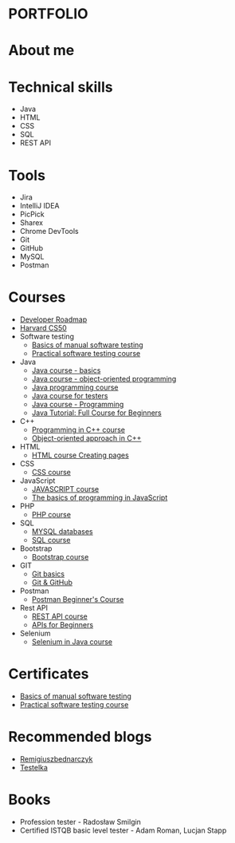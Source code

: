 # PORTFOLIO

# About me

# Technical skills
* Java
* HTML
* CSS
* SQL
* REST API
# Tools
* Jira
* IntelliJ IDEA
* PicPick
* Sharex
* Chrome DevTools
* Git
* GitHub
* MySQL
* Postman
# Courses
* [Developer Roadmap](https://www.programujodpodstaw.pl/roadmapa-programisty/)
* [Harvard CS50](https://www.youtube.com/watch?v=WOvhPzWRUAY&list=PLrMB7p7ri2mZrwILyBTNAs1YaDyieN8PR)
* Software testing
    * [Basics of manual software testing](https://www.udemy.com/course-dashboard-redirect/?course_id=2925588)
    * [Practical software testing course](https://www.udemy.com/course-dashboard-redirect/?course_id=4345304)
* Java
    * [Java course - basics](https://www.youtube.com/watch?v=6G19kFcVXTo)
    * [Java course - object-oriented programming](https://www.youtube.com/watch?v=OvY0f-IWlos)
    * [Java programming course](https://www.youtube.com/watch?v=OXu1wlo0OZk&list=PLcr3jxpNXo4Gh_WCkEK992cxERXaQp-57)
    * [Java course for testers](https://www.youtube.com/watch?v=HPwDnrQ3fjw&list=PLZTxwbvLNhALJ6vP5ufV8q_Y67xESjHp6)
    * [Java course - Programming](https://www.youtube.com/watch?v=Q_4XRJuJTBM&list=PL6aekdNhY7DCM1wGLQCE9eP3kPzu-P7E7)
    * [Java Tutorial: Full Course for Beginners](https://www.youtube.com/watch?v=xk4_1vDrzzo)
* C++
    * [Programming in C++ course](https://miroslawzelent.pl/kurs-c++/) 
    * [Object-oriented approach in C++](https://miroslawzelent.pl/kurs-obiektowy-c++/)
* HTML
    * [HTML course Creating pages](https://miroslawzelent.pl/kurs-html/)
* CSS
    * [CSS course](https://miroslawzelent.pl/kurs-css/)
* JavaScript
    * [JAVASCRIPT course](https://miroslawzelent.pl/kurs-javascript/)
    * [The basics of programming in JavaScript](https://www.youtube.com/watch?v=udxqsJXJM5Q)
* PHP
    * [PHP course](https://miroslawzelent.pl/kurs-php/)
* SQL
    * [MYSQL databases](https://miroslawzelent.pl/kurs-mysql/)
    * [SQL course](https://www.youtube.com/watch?v=15q9R1lTqvI)
* Bootstrap
    * [Bootstrap course](https://miroslawzelent.pl/kurs-bootstrap/)
* GIT
    * [Git basics](https://www.youtube.com/watch?v=j-EhgAi-u-Y)
    * [Git & GitHub](https://www.youtube.com/watch?v=Ebe9D5zRkvM&t=3612s)
* Postman
    * [Postman Beginner's Course](https://www.youtube.com/watch?v=VywxIQ2ZXw4&t=4878s)
* Rest API
    * [REST API course](https://www.youtube.com/watch?v=P9b8-BrWdYs&list=PLjHmWifVUNMLjh1nP3p-U0VYrk_9aXVjE) 
    * [APIs for Beginners](https://www.youtube.com/watch?v=GZvSYJDk-us)
* Selenium
    * [Selenium in Java course](https://www.youtube.com/watch?v=33O3dmKhTBg&list=PLZTxwbvLNhALIupUiUw5TfROPhmPXJbmP&index=1&t=2s)
# Certificates
* [Basics of manual software testing](https://www.udemy.com/certificate/UC-957b9095-8ecf-4989-afc4-caeb5f66b633/)
* [Practical software testing course](https://www.udemy.com/certificate/UC-0ea48586-29c1-4866-add6-e6b01c3286ba/)

# Recommended blogs
* [Remigiuszbednarczyk](https://remigiuszbednarczyk.pl)
* [Testelka](https://testelka.pl/)

# Books
* Profession tester - Radosław Smilgin
* Certified ISTQB basic level tester - Adam Roman, Lucjan Stapp
